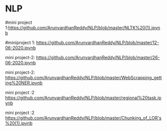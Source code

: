 # NLP

#mini project 1:https://github.com/ArunvardhanReddy/NLP/blob/master/NLTK%20(1).ipynb


#miniproject 1: https://github.com/ArunvardhanReddy/NLP/blob/master/12-06-2020.ipynb


mini project-2: https://github.com/ArunvardhanReddy/NLP/blob/master/26-06-2020.ipynb


mini project-2: https://github.com/ArunvardhanReddy/NLP/blob/master/WebScrapping_getting%20NER.ipynb


mini project :2 https://github.com/ArunvardhanReddy/NLP/blob/master/regional%20task.ipynb


mini project :2 https://github.com/ArunvardhanReddy/NLP/blob/master/Chunking_of_LOR's%20(1).ipynb

